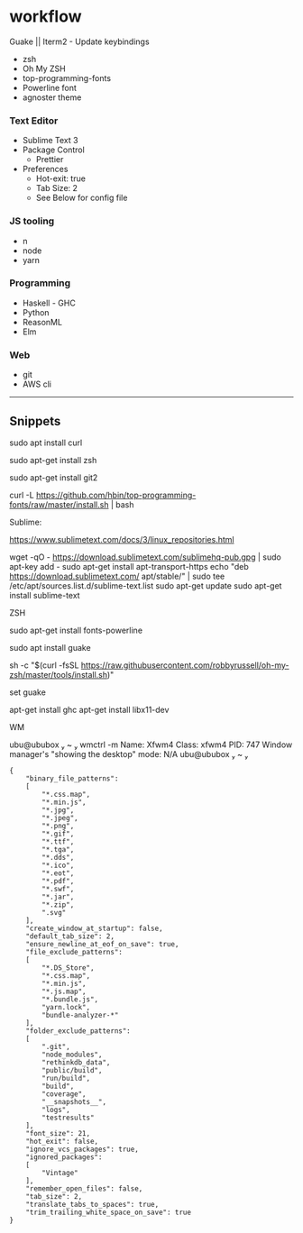 # workflow

Guake || Iterm2
	- Update keybindings
- zsh
- Oh My ZSH
- top-programming-fonts
- Powerline font
- agnoster theme

### Text Editor
- Sublime Text 3
- Package Control
	- Prettier
- Preferences 
	- Hot-exit: true
	- Tab Size: 2
	- See Below for config file

### JS tooling
- n
- node
- yarn

### Programming

- Haskell - GHC
- Python
- ReasonML
- Elm

### Web

- git
- AWS cli 	


-----

## Snippets



sudo apt install curl

sudo apt-get install zsh

sudo apt-get install git2



curl -L https://github.com/hbin/top-programming-fonts/raw/master/install.sh | bash



Sublime: 

https://www.sublimetext.com/docs/3/linux_repositories.html

wget -qO - https://download.sublimetext.com/sublimehq-pub.gpg | sudo apt-key add -
sudo apt-get install apt-transport-https
echo "deb https://download.sublimetext.com/ apt/stable/" | sudo tee /etc/apt/sources.list.d/sublime-text.list
sudo apt-get update
sudo apt-get install sublime-text


ZSH

sudo apt-get install fonts-powerline

sudo apt install guake




sh -c "$(curl -fsSL https://raw.githubusercontent.com/robbyrussell/oh-my-zsh/master/tools/install.sh)"

set guake 


apt-get install ghc
apt-get install libx11-dev





WM 

 ubu@ububox  ~  wmctrl -m
Name: Xfwm4
Class: xfwm4
PID: 747
Window manager's "showing the desktop" mode: N/A
 ubu@ububox  ~  




```
{
	"binary_file_patterns":
	[
		"*.css.map",
		"*.min.js",
		"*.jpg",
		"*.jpeg",
		"*.png",
		"*.gif",
		"*.ttf",
		"*.tga",
		"*.dds",
		"*.ico",
		"*.eot",
		"*.pdf",
		"*.swf",
		"*.jar",
		"*.zip",
		".svg"
	],
	"create_window_at_startup": false,
	"default_tab_size": 2,
	"ensure_newline_at_eof_on_save": true,
	"file_exclude_patterns":
	[
		"*.DS_Store",
		"*.css.map",
		"*.min.js",
		"*.js.map",
		"*.bundle.js",
		"yarn.lock",
		"bundle-analyzer-*"
	],
	"folder_exclude_patterns":
	[
		".git",
		"node_modules",
		"rethinkdb_data",
		"public/build",
		"run/build",
		"build",
		"coverage",
		"__snapshots__",
		"logs",
		"testresults"
	],
	"font_size": 21,
	"hot_exit": false,
	"ignore_vcs_packages": true,
	"ignored_packages":
	[
		"Vintage"
	],
	"remember_open_files": false,
	"tab_size": 2,
	"translate_tabs_to_spaces": true,
	"trim_trailing_white_space_on_save": true
}
```


